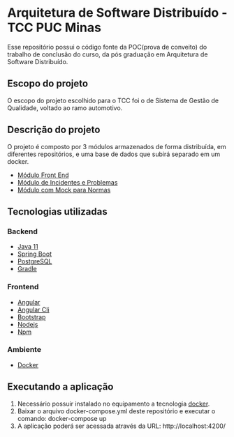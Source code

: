 # Arquitetura de Software Distribuído - TCC PUC Minas
Esse repositório possui o código fonte da POC(prova de conveito) do trabalho de conclusão do curso, da pós graduação em Arquitetura de Software Distribuído.

## Escopo do projeto
O escopo do projeto escolhido para o TCC foi o de Sistema de Gestão de Qualidade, voltado ao ramo automotivo.

## Descrição do projeto
O projeto é composto por 3 módulos armazenados de forma distribuída, em diferentes repositórios, e uma base de dados que subirá separado em um docker.
* [Módulo Front End](https://github.com/luisbarcellos/frontend-module)
* [Módulo de Incidentes e Problemas](https://github.com/luisbarcellos/incidente-problema-service)
* [Módulo com Mock para Normas](https://github.com/luisbarcellos/mock-service)


## Tecnologias utilizadas

### Backend

* [Java 11](https://www.oracle.com/java/technologies/javase-jdk11-downloads.html)
* [Spring Boot](https://spring.io/projects/spring-boot)
* [PostgreSQL](https://www.postgresql.org/download/)
* [Gradle](https://gradle.org/)

### Frontend

* [Angular](https://angular.io/)
* [Angular Cli](https://cli.angular.io/)
* [Bootstrap](https://getbootstrap.com/)
* [Nodejs](https://nodejs.org/en/)
* [Npm](https://www.npmjs.com/)

### Ambiente

* [Docker](https://www.docker.com/)

## Executando a aplicação

1. Necessário possuir instalado no equipamento a tecnologia [docker](https://www.docker.com/).
2. Baixar o arquivo docker-compose.yml deste repositório e executar o comando: docker-compose up
3. A aplicação poderá ser acessada através da URL: http://localhost:4200/